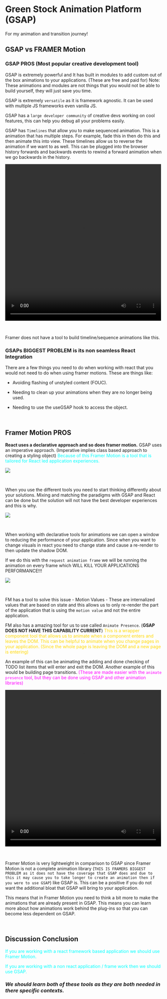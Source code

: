 # Green Stock Animation Platform (GSAP)

For my animation and transition journey!

## GSAP vs FRAMER Motion

### GSAP PROS (Most popular creative development tool)

GSAP is extremely powerful and It has built in modules to add custom out of the box animations to your applications. (These are free and paid for) Note: These animations and modules are not things that you would not be able to build yourself, they will just save you time.

GSAP is extremely `versatile` as it is framework agnostic. It can be used with multiple JS frameworks even vanilla JS.

GSAP has a `large developer community` of creative devs working on cool features, this can help you debug all your problems easily.

GSAP has `Timelines` that allow you to make sequenced animation. This is a animation that has multiple steps. For example, fade this in then do this and then animate this into view. These timelines allow us to reverse the animation if we want to as well. This can be plugged into the browser history forwards and backwards events to rewind a forward animation when we go backwards in the history.

<video src='./assets/sequence_animation.mov' width="500px" height="500px" controls></video>

<br />

Framer does not have a tool to build timeline/sequence animations like this.

### GSAPs BIGGEST PROBLEM is its non seamless React Integration

There are a few things you need to do when working with react that you would not need to do when using framer motions. These are things like:

- Avoiding flashing of unstyled content (FOUC).

- Needing to clean up your animations when they are no longer being used.

- Needing to use the useGSAP hook to access the object.

<br />

## Framer Motion PROS

**React uses a declarative approach and so does framer motion.** GSAP uses an imperative approach. (Imperative implies class based approach to creating a styling object) <font color=cyan>Because of this Framer Motion is a tool that is tailored for React led application experiences.</font>

![](./assets/DeclarativeProgramming.jpg)

<br />

When you use the different tools you need to start thinking differently about your solutions. Mixing and matching the paradigms with GSAP and React can be done but the solution will not have the best developer experiences and this is why.

![](./assets/ImperativeDeclarativeThinking.jpg)

<br />

When working with declarative tools for animations we can open a window to reducing the performance of your application. Since when you want to change visuals in react you need to change state and cause a re-render to then update the shadow DOM.

If we do this with the `request animation frame` we will be running the animation on every frame which WILL KILL YOUR APPLICATIONS PERFORMANCE!!!

![](./assets/ShadowDOManimationChange.jpg)

<br />

FM has a tool to solve this issue - Motion Values - These are internalized values that are based on state and this allows us to only re-render the part of the application that is using the `motion value` and not the entire application.

FM also has a amazing tool for us to use called `Animate Presence`. (**GSAP DOES NOT HAVE THIS CAPABILITY CURRENT**) <font color=gold>This is a wrapper component tool that allows us to animate when a component enters and leaves the DOM. This can be helpful to animate when you change pages in your application. (Since the whole page is leaving the DOM and a new page is entering)</font>

An example of this can be animating the adding and done checking of TODO list items that will enter and exit the DOM. Another example of this would be building page transitions. <font color=magenta>(These are made easier with the `animate presence` tool, but they can be done using GSAP and other animation libraries)</font>

<video src='./assets/TransitionExample.mov' width="500px" height="500px" controls></video>

<br />

Framer Motion is very lightweight in comparison to GSAP since Framer Motion is not a complete animation library (`THIS IS FRAMERS BIGGEST PROBLEM as it does not have the coverage that GSAP does and due to this it may cause you to take longer to create an animation then if you were to use GSAP`) like GSAP is. This can be a positive if you do not want the additional bloat that GSAP will bring to your application.

This means that in Framer Motion you need to think a bit more to make the animations that are already present in GSAP. This means you can learn more about how animations work behind the plug-ins so that you can become less dependent on GSAP.

<br />

## Discussion Conclusion

<font color=cyan>If you are working with a react framework based application we should use Framer Motion.</font>

<font color=cyan>If you are working with a non react application / frame work then we should use GSAP.</font>

### ***We should learn both of these tools as they are both needed in there specific contexts.***